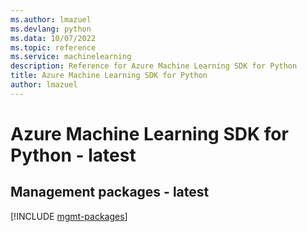 ```yaml
---
ms.author: lmazuel
ms.devlang: python
ms.data: 10/07/2022
ms.topic: reference
ms.service: machinelearning
description: Reference for Azure Machine Learning SDK for Python
title: Azure Machine Learning SDK for Python
author: lmazuel
---
```

# Azure Machine Learning SDK for Python - latest

## Management packages - latest
[!INCLUDE [mgmt-packages](machine-learning-mgmt-index.md)]